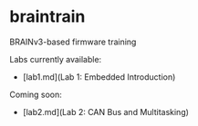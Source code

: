 # braintrain
BRAINv3-based firmware training

Labs currently available:
- [lab1.md](Lab 1: Embedded Introduction)

Coming soon:
- [lab2.md](Lab 2: CAN Bus and Multitasking)
